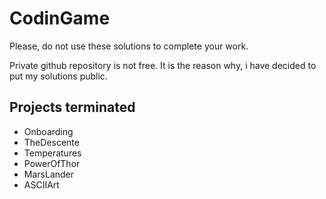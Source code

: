# CodinGame

Please, do not use these solutions to complete your work.

Private github repository is not free. It is the reason why, i have decided to put my solutions public.

## Projects terminated

* Onboarding
* TheDescente
* Temperatures
* PowerOfThor
* MarsLander
* ASCIIArt
